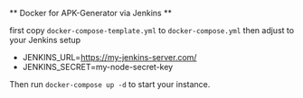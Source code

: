 ** Docker for APK-Generator via Jenkins **

first copy `docker-compose-template.yml` to `docker-compose.yml` then adjust to your Jenkins setup

- JENKINS_URL=https://my-jenkins-server.com/
- JENKINS_SECRET=my-node-secret-key

Then run `docker-compose up -d` to start your instance.